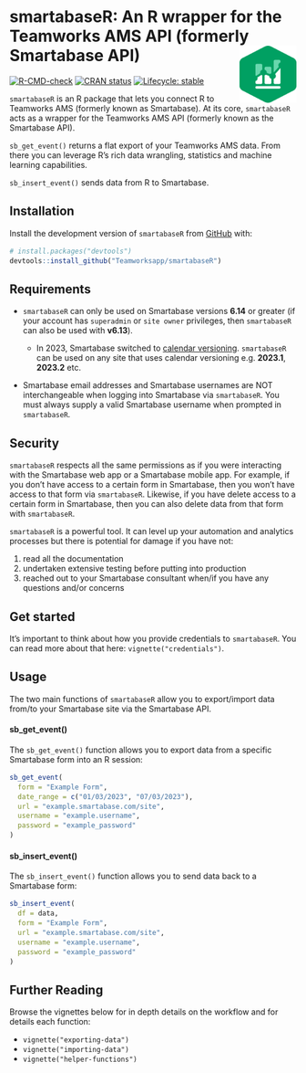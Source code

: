 
# smartabaseR: An R wrapper for the Teamworks AMS API (formerly Smartabase API) <img src="man/figures/logo.png" align="right" height="100" style="float:right; height:100px; width:100px">

<!-- badges: start -->

[![R-CMD-check](https://github.com/Teamworksapp/smartabaseR/actions/workflows/R-CMD-check.yaml/badge.svg)](https://github.com/Teamworksapp/smartabaseR/actions/workflows/R-CMD-check.yaml)
[![CRAN
status](https://www.r-pkg.org/badges/version/smartabaseR)](https://CRAN.R-project.org/package=smartabaseR)
[![Lifecycle:
stable](https://img.shields.io/badge/lifecycle-stable-brightgreen.svg)](https://lifecycle.r-lib.org/articles/stages.html#stable)
<!-- badges: end -->

`smartabaseR` is an R package that lets you connect R to Teamworks AMS
(formerly known as Smartabase). At its core, `smartabaseR` acts as a
wrapper for the Teamworks AMS API (formerly known as the Smartabase
API).

`sb_get_event()` returns a flat export of your Teamworks AMS data. From
there you can leverage R’s rich data wrangling, statistics and machine
learning capabilities.

`sb_insert_event()` sends data from R to Smartabase.

## Installation

Install the development version of `smartabaseR` from
[GitHub](https://github.com/Teamworksapp/smartabaseR/) with:

``` r
# install.packages("devtools")
devtools::install_github("Teamworksapp/smartabaseR")
```

## Requirements

- `smartabaseR` can only be used on Smartabase versions **6.14** or
  greater (if your account has `superadmin` or `site owner` privileges,
  then `smartabaseR` can also be used with **v6.13**).

  - In 2023, Smartabase switched to [calendar
    versioning](https://calver.org/). `smartabaseR` can be used on any
    site that uses calendar versioning e.g. **2023.1**, **2023.2** etc.

- Smartabase email addresses and Smartabase usernames are NOT
  interchangeable when logging into Smartabase via `smartabaseR`. You
  must always supply a valid Smartabase username when prompted in
  `smartabaseR`.

## Security

`smartabaseR` respects all the same permissions as if you were
interacting with the Smartabase web app or a Smartabase mobile app. For
example, if you don’t have access to a certain form in Smartabase, then
you won’t have access to that form via `smartabaseR`. Likewise, if you
have delete access to a certain form in Smartabase, then you can also
delete data from that form with `smartabaseR`.

`smartabaseR` is a powerful tool. It can level up your automation and
analytics processes but there is potential for damage if you have not:

1.  read all the documentation
2.  undertaken extensive testing before putting into production
3.  reached out to your Smartabase consultant when/if you have any
    questions and/or concerns

## Get started

It’s important to think about how you provide credentials to
`smartabaseR`. You can read more about that here:
`vignette("credentials")`.

## Usage

The two main functions of `smartabaseR` allow you to export/import data
from/to your Smartabase site via the Smartabase API.

#### sb_get_event()

The `sb_get_event()` function allows you to export data from a specific
Smartabase form into an R session:

``` r
sb_get_event(
  form = "Example Form",
  date_range = c("01/03/2023", "07/03/2023"),
  url = "example.smartabase.com/site",
  username = "example.username",
  password = "example_password"
)
```

#### sb_insert_event()

The `sb_insert_event()` function allows you to send data back to a
Smartabase form:

``` r
sb_insert_event(
  df = data,
  form = "Example Form",
  url = "example.smartabase.com/site",
  username = "example.username",
  password = "example_password"
)
```

## Further Reading

Browse the vignettes below for in depth details on the workflow and for
details each function:

- `vignette("exporting-data")`
- `vignette("importing-data")`
- `vignette("helper-functions")`
